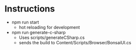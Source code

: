 # Instructions

- npm run start
    - hot reloading for development
- npm run generate-c-sharp
    - Uses scripts/generateCSharp.cs
    - sends the build to Content/Scripts/Browser/BonsaiUI.cs


